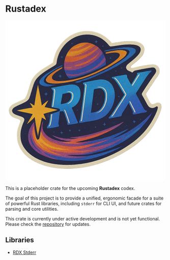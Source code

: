 # Rustadex



<p align="center">
  <img src="https://raw.githubusercontent.com/rustadex/rustadex/main/.github/assets/logo.png" alt="placerholder" width="600">
</p>


This is a placeholder crate for the upcoming **Rustadex** codex.

The goal of this project is to provide a unified, ergonomic facade for a suite of powerful Rust libraries, including `stderr` for CLI UI, and future crates for parsing and core utilities.

This crate is currently under active development and is not yet functional. Please check the [repository](https://github.com/rustadex/rustadex) for updates.

## Libraries

* [RDX Stderr](https://github.com/rustadex/stderr)

